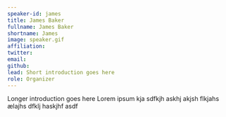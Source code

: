 ```yaml
---
speaker-id: james
title: James Baker
fullname: James Baker
shortname: James
image: speaker.gif
affiliation:
twitter:
email:
github:
lead: Short introduction goes here
role: Organizer
---
```


Longer introduction goes here Lorem ipsum kja sdfkjh askhj akjsh flkjahs
ælajhs dfklj haskjhf asdf
